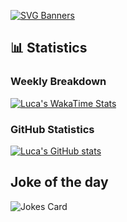 [![SVG Banners](https://svg-banners.vercel.app/api?type=typeWriter&text1=👋%20Hi%20there,%20I'm%20Luca&width=1000&height=200)](https://github.com/Akshay090/svg-banners)

## 📊 Statistics

### Weekly Breakdown

[![Luca's WakaTime Stats](https://github-readme-stats.vercel.app/api/wakatime?username=LucaTanks&theme=yeblu&langs_count=5)](https://lucatanks.xyz)

### GitHub Statistics

[![Luca's GitHub stats](https://github-readme-stats.vercel.app/api?username=LucaTanks&?count_private=true&theme=yeblu&include_all_commits=true&custom_title=GitHub)](https://lucatanks.xyz)

## Joke of the day

![Jokes Card](https://readme-jokes.vercel.app/api?bgColor=%23086375&?borderColor=%23F2FF49&?qColor=%23F2FF49&?aColor=%23FFF&?codeColor=%23FFF&?textColor=%23FFF)
